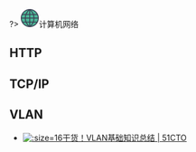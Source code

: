 ?> ![](logo/internet.svg ':no-zoom')计算机网络

## HTTP

## TCP/IP

## VLAN

- [![](logo/51cto.ico ':size=16')干货！VLAN基础知识总结 | 51CTO](http://virtual.51cto.com/art/201810/586037.htm)